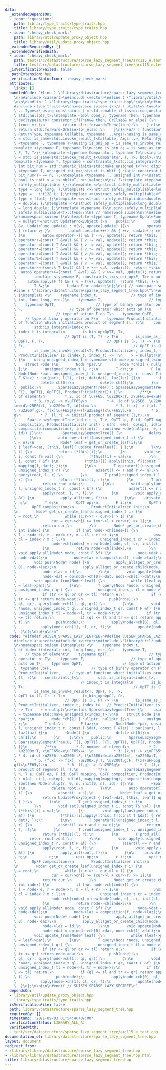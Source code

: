 ```yaml
---
data:
  _extendedDependsOn:
  - icon: ':question:'
    path: library/type_traits/type_traits.hpp
    title: library/type_traits/type_traits.hpp
  - icon: ':heavy_check_mark:'
    path: library/util/update_proxy_object.hpp
    title: library/util/update_proxy_object.hpp
  _extendedRequiredBy: []
  _extendedVerifiedWith:
  - icon: ':heavy_check_mark:'
    path: test/src/datastructure/sparse_lazy_segment_tree/arc115_e.test.cpp
    title: test/src/datastructure/sparse_lazy_segment_tree/arc115_e.test.cpp
  _isVerificationFailed: false
  _pathExtension: hpp
  _verificationStatusIcon: ':heavy_check_mark:'
  attributes:
    links: []
  bundledCode: "#line 1 \"library/datastructure/sparse_lazy_segment_tree.hpp\"\n\n\
    \n\n#include <cassert>\n#include <vector>\n#line 1 \"library/util/update_proxy_object.hpp\"\
    \n\n\n\n#line 1 \"library/type_traits/type_traits.hpp\"\n\n\n\n#include <limits>\n\
    #include <type_traits>\n\nnamespace suisen {\n// ! utility\ntemplate <typename\
    \ ...Types>\nusing constraints_t = std::enable_if_t<std::conjunction_v<Types...>,\
    \ std::nullptr_t>;\ntemplate <bool cond_v, typename Then, typename OrElse>\nconstexpr\
    \ decltype(auto) constexpr_if(Then&& then, OrElse&& or_else) {\n    if constexpr\
    \ (cond_v) {\n        return std::forward<Then>(then);\n    } else {\n       \
    \ return std::forward<OrElse>(or_else);\n    }\n}\n\n// ! function\ntemplate <typename\
    \ ReturnType, typename Callable, typename ...Args>\nusing is_same_as_invoke_result\
    \ = std::is_same<std::invoke_result_t<Callable, Args...>, ReturnType>;\ntemplate\
    \ <typename F, typename T>\nusing is_uni_op = is_same_as_invoke_result<T, F, T>;\n\
    template <typename F, typename T>\nusing is_bin_op = is_same_as_invoke_result<T,\
    \ F, T, T>;\n\ntemplate <typename Comparator, typename T>\nusing is_comparator\
    \ = std::is_same<std::invoke_result_t<Comparator, T, T>, bool>;\n\n// ! integral\n\
    template <typename T, typename = constraints_t<std::is_integral<T>>>\nconstexpr\
    \ int bit_num = std::numeric_limits<std::make_unsigned_t<T>>::digits;\ntemplate\
    \ <typename T, unsigned int n>\nstruct is_nbit { static constexpr bool value =\
    \ bit_num<T> == n; };\ntemplate <typename T, unsigned int n>\nstatic constexpr\
    \ bool is_nbit_v = is_nbit<T, n>::value;\n\n// ?\ntemplate <typename T>\nstruct\
    \ safely_multipliable {};\ntemplate <>\nstruct safely_multipliable<int> { using\
    \ type = long long; };\ntemplate <>\nstruct safely_multipliable<long long> { using\
    \ type = __int128_t; };\ntemplate <>\nstruct safely_multipliable<float> { using\
    \ type = float; };\ntemplate <>\nstruct safely_multipliable<double> { using type\
    \ = double; };\ntemplate <>\nstruct safely_multipliable<long double> { using type\
    \ = long double; };\ntemplate <typename T>\nusing safely_multipliable_t = typename\
    \ safely_multipliable<T>::type;\n\n} // namespace suisen\n\n\n#line 5 \"library/util/update_proxy_object.hpp\"\
    \n\nnamespace suisen {\n\ntemplate <typename T, typename UpdateFunc, constraints_t<std::is_invocable<UpdateFunc>>\
    \ = nullptr>\nstruct UpdateProxyObject {\n    public:\n        UpdateProxyObject(T\
    \ &v, UpdateFunc update) : v(v), update(update) {}\n        operator T() const\
    \ { return v; }\n        auto& operator++() && { ++v, update(); return *this;\
    \ }\n        auto& operator--() && { --v, update(); return *this; }\n        auto&\
    \ operator+=(const T &val) && { v += val, update(); return *this; }\n        auto&\
    \ operator-=(const T &val) && { v -= val, update(); return *this; }\n        auto&\
    \ operator*=(const T &val) && { v *= val, update(); return *this; }\n        auto&\
    \ operator/=(const T &val) && { v /= val, update(); return *this; }\n        auto&\
    \ operator%=(const T &val) && { v %= val, update(); return *this; }\n        auto&\
    \ operator =(const T &val) && { v  = val, update(); return *this; }\n        auto&\
    \ operator<<=(const T &val) && { v <<= val, update(); return *this; }\n      \
    \  auto& operator>>=(const T &val) && { v >>= val, update(); return *this; }\n\
    \        template <typename F, constraints_t<is_uni_op<F, T>> = nullptr>\n   \
    \     auto& apply(F f) && { v = f(v), update(); return *this; }\n    private:\n\
    \        T &v;\n        UpdateFunc update;\n};\n\n} // namespace suisen\n\n\n\
    #line 7 \"library/datastructure/sparse_lazy_segment_tree.hpp\"\n\nnamespace suisen\
    \ {\ntemplate <\n    typename index_t,               // type of index (integral:\
    \ int, long long, etc.)\n    typename T,                     // type of element\n\
    \    typename OpTT,                  // type of binary operator on T\n    typename\
    \ F,                     // type of operator which acts on T\n    typename OpFT,\
    \                  // type of action F on T\n    typename OpFF,              \
    \    // type of binary operator on F\n    typename ProductInitializer,    // type\
    \ of function which initializes product of segment [l, r)\n    constraints_t<\n\
    \        std::is_integral<index_t>,                                          //\
    \ index_t is integral\n        is_bin_op<OpTT, T>,                           \
    \                      // OpTT is (T, T) -> T\n        is_same_as_invoke_result<T,\
    \ OpFT, F, T>,                            // OpFT is (F, T) -> T\n        is_bin_op<OpFF,\
    \ F>,                                                 // OpFF is (F, F) -> F\n\
    \        is_same_as_invoke_result<T, ProductInitializer, index_t, index_t>   //\
    \ ProductInitializer is (index_t, index_t) -> T\n    > = nullptr\n>\nclass SparseLazySegmentTree\
    \ {\n    using unsigned_index_t = typename std::make_unsigned_t<index_t>;\n\n\
    \    struct Node {\n        Node *par;\n        Node *ch[2] { nullptr, nullptr\
    \ };\n        unsigned_index_t l, r;\n        T dat;\n        F laz;\n       \
    \ Node(Node *par, unsigned_index_t l, unsigned_index_t r, const T &dat, const\
    \ F &laz) : par(par), l(l), r(r), dat(dat), laz(laz) {}\n        ~Node() {\n \
    \           delete ch[0];\n            delete ch[1];\n        }\n    };\n\n  \
    \  public:\n        SparseLazySegmentTree() : SparseLazySegmentTree(0, T{}, OpTT{},\
    \ F{}, OpFT{}, OpFF{}, ProductInitializer{}) {}\n        /**\n         * 1. number\
    \ of element\n         * 2. id of \uFF65. \u2200x:T, x\uFF65e=e\uFF65x=x .\n \
    \        * 3. (x,y) -> x\uFF65y\n         * 4. id of \u25E6. \u2200f:F, f\u25E6\
    id=id\u25E6f=f, \u2200x:T, id(x)=x.\n         * 5. (f,x) -> f(x). \u2200x,y:T,\
    \ \u2200f,g:F, f(x)\uFF65g(y)=(f\u25E6g)(x\uFF65y).\n         * 6. (f,g) -> f\u25E6\
    g\n         * 7. (l,r) -> initial product of segment [l,r).\n         */\n   \
    \     SparseLazySegmentTree(index_t n, T e, OpTT op, F id, OpFT mapping, OpFF\
    \ composition, ProductInitializer init) : n(n), e(e), op(op), id(id), mapping(mapping),\
    \ composition(composition), init(init), root(new Node(nullptr, 0, n, init(0, n),\
    \ id)) {}\n\n        ~SparseLazySegmentTree() {\n            delete root;\n  \
    \      }\n\n        auto operator[](unsigned_index_t i) {\n            assert(i\
    \ < n);\n            Node* leaf = get_or_create_leaf(i);\n            return UpdateProxyObject\
    \ { leaf->dat, [this, leaf]{ update_from(leaf); } };\n        }\n\n        T get(unsigned_index_t\
    \ i) {\n            return (*this)[i];\n        }\n        void set(unsigned_index_t\
    \ i, const T& val) {\n            (*this)[i] = val;\n        }\n        void apply(unsigned_index_t\
    \ i, const F &f) {\n            (*this)[i].apply([this, f](const T &dat) { return\
    \ mapping(f, dat); });\n        }\n\n        T operator()(unsigned_index_t l,\
    \ unsigned_index_t r) {\n            assert(l <= r and r <= n);\n            return\
    \ query(root, l, r);\n        }\n        T prod(unsigned_index_t l, unsigned_index_t\
    \ r) {\n            return (*this)(l, r);\n        }\n        T prod_all() {\n\
    \            return root->dat;\n        }\n\n        void apply(unsigned_index_t\
    \ l, unsigned_index_t r, const F &f) {\n            assert(l <= r and r <= n);\n\
    \            apply(root, l, r, f);\n        }\n        void apply_all(const F\
    \ &f) {\n            apply_all(root, f);\n        }\n\n    private:\n        unsigned_index_t\
    \ n;\n        T e;\n        OpTT op;\n        F id;\n        OpFT mapping;\n \
    \       OpFF composition;\n        ProductInitializer init;\n        Node* root;\n\
    \n        Node* get_or_create_leaf(unsigned_index_t i) {\n            Node *cur\
    \ = root;\n            while (cur->r - cur->l > 1) {\n                push(cur);\n\
    \                cur = cur->ch[i >= (cur->l + cur->r) >> 1];\n            }\n\
    \            return cur;\n        }\n        Node* get_or_create_child(Node* node,\
    \ int index) {\n            if (not node->ch[index]) {\n                unsigned_index_t\
    \ l = node->l, r = node->r, m = (l + r) >> 1;\n                unsigned_index_t\
    \ cl = index ? m : l;\n                unsigned_index_t cr = index ? r : m;\n\
    \                node->ch[index] = new Node(node, cl, cr, init(cl, cr), id);\n\
    \            }\n            return node->ch[index];\n        }\n    \n       \
    \ void apply_all(Node* node, const F &f) {\n            node->dat = mapping(f,\
    \ node->dat);\n            node->laz = composition(f, node->laz);\n        }\n\
    \        void push(Node* node) {\n            apply_all(get_or_create_child(node,\
    \ 0), node->laz);\n            apply_all(get_or_create_child(node, 1), node->laz);\n\
    \            node->laz = id;\n        }\n\n        void update(Node* node) {\n\
    \            node->dat = op(node->ch[0]->dat, node->ch[1]->dat);\n        }\n\
    \        void update_from(Node* leaf) {\n            while (leaf->par) update(leaf\
    \ = leaf->par);\n        }\n\n        T query(Node *node, unsigned_index_t ql,\
    \ unsigned_index_t qr) {\n            unsigned_index_t tl = node->l, tr = node->r;\n\
    \            if (tr <= ql or qr <= tl) return e;\n            if (ql <= tl and\
    \ tr <= qr) return node->dat;\n            push(node);\n            return op(query(node->ch[0],\
    \ ql, qr), query(node->ch[1], ql, qr));\n        }\n\n        void apply(Node\
    \ *node, unsigned_index_t ql, unsigned_index_t qr, const F &f) {\n           \
    \ unsigned_index_t tl = node->l, tr = node->r;\n            if (tr <= ql or qr\
    \ <= tl) return;\n            if (ql <= tl and tr <= qr) return apply_all(node,\
    \ f);\n            push(node);\n            apply(node->ch[0], ql, qr, f);\n \
    \           apply(node->ch[1], ql, qr, f);\n            update(node);\n      \
    \  }\n};\n\n}\n\n\n"
  code: "#ifndef SUISEN_SPARSE_LAZY_SEGTREE\n#define SUISEN_SPARSE_LAZY_SEGTREE\n\n\
    #include <cassert>\n#include <vector>\n#include \"library/util/update_proxy_object.hpp\"\
    \n\nnamespace suisen {\ntemplate <\n    typename index_t,               // type\
    \ of index (integral: int, long long, etc.)\n    typename T,                 \
    \    // type of element\n    typename OpTT,                  // type of binary\
    \ operator on T\n    typename F,                     // type of operator which\
    \ acts on T\n    typename OpFT,                  // type of action F on T\n  \
    \  typename OpFF,                  // type of binary operator on F\n    typename\
    \ ProductInitializer,    // type of function which initializes product of segment\
    \ [l, r)\n    constraints_t<\n        std::is_integral<index_t>,             \
    \                             // index_t is integral\n        is_bin_op<OpTT,\
    \ T>,                                                 // OpTT is (T, T) -> T\n\
    \        is_same_as_invoke_result<T, OpFT, F, T>,                            //\
    \ OpFT is (F, T) -> T\n        is_bin_op<OpFF, F>,                           \
    \                      // OpFF is (F, F) -> F\n        is_same_as_invoke_result<T,\
    \ ProductInitializer, index_t, index_t>   // ProductInitializer is (index_t, index_t)\
    \ -> T\n    > = nullptr\n>\nclass SparseLazySegmentTree {\n    using unsigned_index_t\
    \ = typename std::make_unsigned_t<index_t>;\n\n    struct Node {\n        Node\
    \ *par;\n        Node *ch[2] { nullptr, nullptr };\n        unsigned_index_t l,\
    \ r;\n        T dat;\n        F laz;\n        Node(Node *par, unsigned_index_t\
    \ l, unsigned_index_t r, const T &dat, const F &laz) : par(par), l(l), r(r), dat(dat),\
    \ laz(laz) {}\n        ~Node() {\n            delete ch[0];\n            delete\
    \ ch[1];\n        }\n    };\n\n    public:\n        SparseLazySegmentTree() :\
    \ SparseLazySegmentTree(0, T{}, OpTT{}, F{}, OpFT{}, OpFF{}, ProductInitializer{})\
    \ {}\n        /**\n         * 1. number of element\n         * 2. id of \uFF65\
    . \u2200x:T, x\uFF65e=e\uFF65x=x .\n         * 3. (x,y) -> x\uFF65y\n        \
    \ * 4. id of \u25E6. \u2200f:F, f\u25E6id=id\u25E6f=f, \u2200x:T, id(x)=x.\n \
    \        * 5. (f,x) -> f(x). \u2200x,y:T, \u2200f,g:F, f(x)\uFF65g(y)=(f\u25E6\
    g)(x\uFF65y).\n         * 6. (f,g) -> f\u25E6g\n         * 7. (l,r) -> initial\
    \ product of segment [l,r).\n         */\n        SparseLazySegmentTree(index_t\
    \ n, T e, OpTT op, F id, OpFT mapping, OpFF composition, ProductInitializer init)\
    \ : n(n), e(e), op(op), id(id), mapping(mapping), composition(composition), init(init),\
    \ root(new Node(nullptr, 0, n, init(0, n), id)) {}\n\n        ~SparseLazySegmentTree()\
    \ {\n            delete root;\n        }\n\n        auto operator[](unsigned_index_t\
    \ i) {\n            assert(i < n);\n            Node* leaf = get_or_create_leaf(i);\n\
    \            return UpdateProxyObject { leaf->dat, [this, leaf]{ update_from(leaf);\
    \ } };\n        }\n\n        T get(unsigned_index_t i) {\n            return (*this)[i];\n\
    \        }\n        void set(unsigned_index_t i, const T& val) {\n           \
    \ (*this)[i] = val;\n        }\n        void apply(unsigned_index_t i, const F\
    \ &f) {\n            (*this)[i].apply([this, f](const T &dat) { return mapping(f,\
    \ dat); });\n        }\n\n        T operator()(unsigned_index_t l, unsigned_index_t\
    \ r) {\n            assert(l <= r and r <= n);\n            return query(root,\
    \ l, r);\n        }\n        T prod(unsigned_index_t l, unsigned_index_t r) {\n\
    \            return (*this)(l, r);\n        }\n        T prod_all() {\n      \
    \      return root->dat;\n        }\n\n        void apply(unsigned_index_t l,\
    \ unsigned_index_t r, const F &f) {\n            assert(l <= r and r <= n);\n\
    \            apply(root, l, r, f);\n        }\n        void apply_all(const F\
    \ &f) {\n            apply_all(root, f);\n        }\n\n    private:\n        unsigned_index_t\
    \ n;\n        T e;\n        OpTT op;\n        F id;\n        OpFT mapping;\n \
    \       OpFF composition;\n        ProductInitializer init;\n        Node* root;\n\
    \n        Node* get_or_create_leaf(unsigned_index_t i) {\n            Node *cur\
    \ = root;\n            while (cur->r - cur->l > 1) {\n                push(cur);\n\
    \                cur = cur->ch[i >= (cur->l + cur->r) >> 1];\n            }\n\
    \            return cur;\n        }\n        Node* get_or_create_child(Node* node,\
    \ int index) {\n            if (not node->ch[index]) {\n                unsigned_index_t\
    \ l = node->l, r = node->r, m = (l + r) >> 1;\n                unsigned_index_t\
    \ cl = index ? m : l;\n                unsigned_index_t cr = index ? r : m;\n\
    \                node->ch[index] = new Node(node, cl, cr, init(cl, cr), id);\n\
    \            }\n            return node->ch[index];\n        }\n    \n       \
    \ void apply_all(Node* node, const F &f) {\n            node->dat = mapping(f,\
    \ node->dat);\n            node->laz = composition(f, node->laz);\n        }\n\
    \        void push(Node* node) {\n            apply_all(get_or_create_child(node,\
    \ 0), node->laz);\n            apply_all(get_or_create_child(node, 1), node->laz);\n\
    \            node->laz = id;\n        }\n\n        void update(Node* node) {\n\
    \            node->dat = op(node->ch[0]->dat, node->ch[1]->dat);\n        }\n\
    \        void update_from(Node* leaf) {\n            while (leaf->par) update(leaf\
    \ = leaf->par);\n        }\n\n        T query(Node *node, unsigned_index_t ql,\
    \ unsigned_index_t qr) {\n            unsigned_index_t tl = node->l, tr = node->r;\n\
    \            if (tr <= ql or qr <= tl) return e;\n            if (ql <= tl and\
    \ tr <= qr) return node->dat;\n            push(node);\n            return op(query(node->ch[0],\
    \ ql, qr), query(node->ch[1], ql, qr));\n        }\n\n        void apply(Node\
    \ *node, unsigned_index_t ql, unsigned_index_t qr, const F &f) {\n           \
    \ unsigned_index_t tl = node->l, tr = node->r;\n            if (tr <= ql or qr\
    \ <= tl) return;\n            if (ql <= tl and tr <= qr) return apply_all(node,\
    \ f);\n            push(node);\n            apply(node->ch[0], ql, qr, f);\n \
    \           apply(node->ch[1], ql, qr, f);\n            update(node);\n      \
    \  }\n};\n\n}\n\n#endif // SUISEN_SPARSE_LAZY_SEGTREE\n"
  dependsOn:
  - library/util/update_proxy_object.hpp
  - library/type_traits/type_traits.hpp
  isVerificationFile: false
  path: library/datastructure/sparse_lazy_segment_tree.hpp
  requiredBy: []
  timestamp: '2021-09-03 01:54:46+09:00'
  verificationStatus: LIBRARY_ALL_AC
  verifiedWith:
  - test/src/datastructure/sparse_lazy_segment_tree/arc115_e.test.cpp
documentation_of: library/datastructure/sparse_lazy_segment_tree.hpp
layout: document
redirect_from:
- /library/library/datastructure/sparse_lazy_segment_tree.hpp
- /library/library/datastructure/sparse_lazy_segment_tree.hpp.html
title: library/datastructure/sparse_lazy_segment_tree.hpp
---
```

